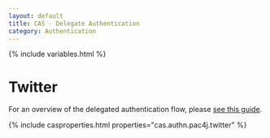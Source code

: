 ```yaml
---
layout: default
title: CAS - Delegate Authentication
category: Authentication
---
```


{% include variables.html %}

# Twitter

For an overview of the delegated authentication flow, please [see this guide](Delegate-Authentication.html).

{% include casproperties.html properties="cas.authn.pac4j.twitter" %}
